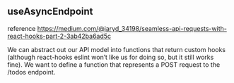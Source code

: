 ## useAsyncEndpoint
reference
https://medium.com/@jaryd_34198/seamless-api-requests-with-react-hooks-part-2-3ab42ba6ad5c

We can abstract out our API model into functions that return custom hooks (although react-hooks eslint won’t like us for doing so, but it still works fine). We want to define a function that represents a POST request to the /todos endpoint.
